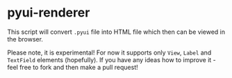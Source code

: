# pyui-renderer

This script will convert `.pyui` file into HTML file which then can be viewed in the browser.

Please note, it is experimental! For now it supports only `View`, `Label` and `TextField` elements (hopefully). If you have any ideas how to improve it - feel free to fork and then make a pull request!
